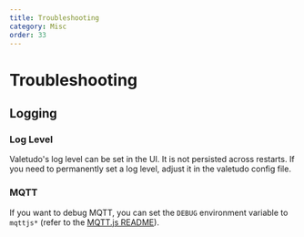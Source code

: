 ```yaml
---
title: Troubleshooting
category: Misc
order: 33
---
```

# Troubleshooting

## Logging
### Log Level

Valetudo's log level can be set in the UI. It is not persisted across restarts. If you need to permanently set a log level, adjust it in the valetudo config file.

### MQTT

If you want to debug MQTT, you can set the `DEBUG` environment variable to `mqttjs*` (refer to the [MQTT.js README](https://github.com/mqttjs/MQTT.js#debug-logs)).
